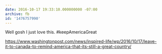 ```yaml
---
date: 2016-10-17 19:33:10.000000000 -07:00
archive: fb
id: '1476757990'
---
```


Well gosh I just love this. #keepAmericaGreat

https://www.washingtonpost.com/news/inspired-life/wp/2016/10/17/leave-it-to-canada-to-remind-america-that-its-still-a-great-country/
